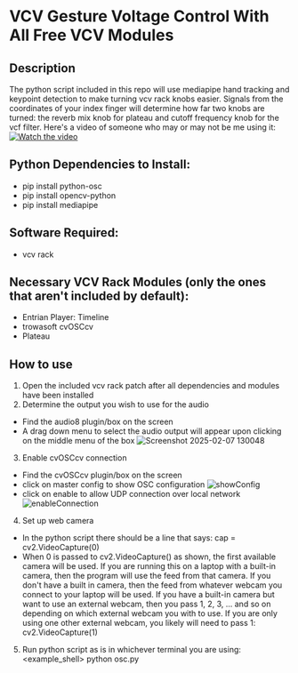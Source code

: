 # VCV Gesture Voltage Control With All Free VCV Modules
## Description
The python script included in this repo will use mediapipe hand tracking and keypoint detection to make turning vcv rack knobs easier. Signals from the coordinates of your index finger will determine how far two knobs are turned: the reverb mix knob for plateau and cutoff frequency knob for the vcf filter. Here's a video of someone who may or may not be me using it:
[![Watch the video](https://img.youtube.com/vi/XEEX_NDXvdY/maxresdefault.jpg)](https://www.youtube.com/watch?v=XEEX_NDXvdY)
## Python Dependencies to Install:
- pip install python-osc
- pip install opencv-python 
- pip install mediapipe 
## Software Required:
- vcv rack
## Necessary VCV Rack Modules (only the ones that aren't included by default):
- Entrian Player: Timeline
- trowasoft cvOSCcv
- Plateau
## How to use
1. Open the included vcv rack patch after all dependencies and modules have been installed
2. Determine the output you wish to use for the audio
- Find the audio8 plugin/box on the screen
- A drag down menu to select the audio output will appear upon clicking on the middle menu of the box
![Screenshot 2025-02-07 130048](https://github.com/user-attachments/assets/3c25cdd9-5dae-4493-9e31-6722fab434ca)
3. Enable cvOSCcv connection
- Find the cvOSCcv plugin/box on the screen
- click on master config to show OSC configuration
![showConfig](https://github.com/user-attachments/assets/9be99779-b28f-4820-936a-2ecdb3a8a416)
- click on enable to allow UDP connection over local network
![enableConnection](https://github.com/user-attachments/assets/a8e10b6b-a8c9-40c5-9c22-86c0990407bf)
4. Set up web camera
- In the python script there should be a line that says:
cap = cv2.VideoCapture(0)
- When 0 is passed to cv2.VideoCapture() as shown, the first available camera will be used. If you are running this on a laptop with a built-in camera, then the program will use the feed from that camera. If you don't have a built in camera, then the feed from whatever webcam you connect to your laptop will be used. If you have a built-in camera but want to use an external webcam, then you pass 1, 2, 3, ... and so on depending on which external webcam you with to use. If you are only using one other external webcam, you likely will need to pass 1:
cv2.VideoCapture(1)
5. Run python script as is in whichever terminal you are using:
<example_shell> python osc.py
